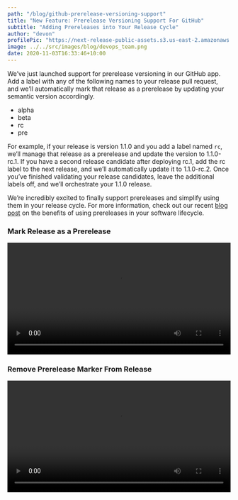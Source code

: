 ```yaml
---
path: "/blog/github-prerelease-versioning-support"
title: "New Feature: Prerelease Versioning Support For GitHub"
subtitle: "Adding Prereleases into Your Release Cycle"
author: "devon"
profilePic: "https://next-release-public-assets.s3.us-east-2.amazonaws.com/devon_profile_pic.png"
image: ../../src/images/blog/devops_team.png
date: 2020-11-03T16:33:46+10:00
---
```


We’ve just launched support for prerelease versioning in our
GitHub app. Add a label with any of the following names to
your release pull request, and we’ll automatically mark that
release as a prerelease by updating your semantic version
accordingly.

-   alpha
-   beta
-   rc
-   pre

For example, if your release is version 1.1.0 and you add a label
named `rc`, we’ll manage that release as a prerelease and
update the version to 1.1.0-rc.1. If you have a second
release candidate after deploying rc.1, add the rc label
to the next release, and we’ll automatically update it to
1.1.0-rc.2. Once you’ve finished validating your release
candidates, leave the additional labels off, and we’ll
orchestrate your 1.1.0 release.

We’re incredibly excited to finally support prereleases
and simplify using them in your release cycle.
For more information, check out our recent
[blog post](/blog/using-prereleases-in-your-software-lifecycle) on
the benefits of using prereleases in your software lifecycle.

### Mark Release as a Prerelease

<video style="width: 100%;" controls>
<source src="https://next-release-public-assets.s3.us-east-2.amazonaws.com/next_release_add_prerelease_version.mp4" type="video/mp4">
  <source src="https://next-release-public-assets.s3.us-east-2.amazonaws.com/next_release_add_prerelease_version.webm" type="video/webm">
  Your browser does not support the video tag.
</video>

### Remove Prerelease Marker From Release

<video style="width: 100%;" controls>
<source src="https://next-release-public-assets.s3.us-east-2.amazonaws.com/next_release_remove_prerelease_version.mp4" type="video/mp4">
  <source src="https://next-release-public-assets.s3.us-east-2.amazonaws.com/next_release_remove_prerelease_version.webm" type="video/webm">
  Your browser does not support the video tag.
</video>
